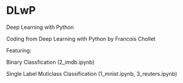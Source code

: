 # DLwP
Deep Learning with Python

Coding from Deep Learning with Python by Francois Chollet

Featuring:

Binary Classfication
  (2_imdb.ipynb)

Single Label Muticlass Classification
  (1_mnist.ipynb, 3_reuters.ipynb)
